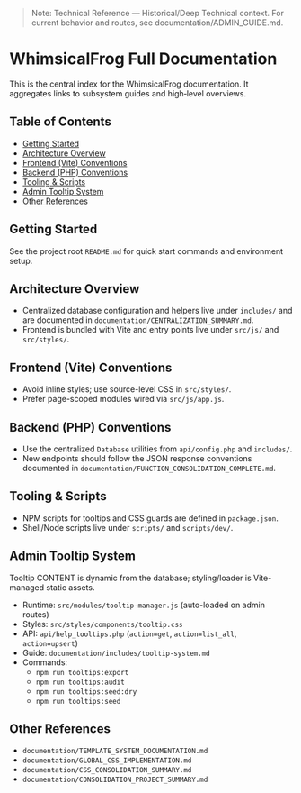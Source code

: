 > Note: Technical Reference — Historical/Deep Technical context. For current behavior and routes, see documentation/ADMIN_GUIDE.md.

# WhimsicalFrog Full Documentation

This is the central index for the WhimsicalFrog documentation. It aggregates links to subsystem guides and high‑level overviews.

## Table of Contents

- [Getting Started](#getting-started)
- [Architecture Overview](#architecture-overview)
- [Frontend (Vite) Conventions](#frontend-vite-conventions)
- [Backend (PHP) Conventions](#backend-php-conventions)
- [Tooling & Scripts](#tooling--scripts)
- [Admin Tooltip System](#admin-tooltip-system)
- [Other References](#other-references)

## Getting Started

See the project root `README.md` for quick start commands and environment setup.

## Architecture Overview

- Centralized database configuration and helpers live under `includes/` and are documented in `documentation/CENTRALIZATION_SUMMARY.md`.
- Frontend is bundled with Vite and entry points live under `src/js/` and `src/styles/`.

## Frontend (Vite) Conventions

- Avoid inline styles; use source-level CSS in `src/styles/`.
- Prefer page-scoped modules wired via `src/js/app.js`.

## Backend (PHP) Conventions

- Use the centralized `Database` utilities from `api/config.php` and `includes/`.
- New endpoints should follow the JSON response conventions documented in `documentation/FUNCTION_CONSOLIDATION_COMPLETE.md`.

## Tooling & Scripts

- NPM scripts for tooltips and CSS guards are defined in `package.json`.
- Shell/Node scripts live under `scripts/` and `scripts/dev/`.

## Admin Tooltip System

Tooltip CONTENT is dynamic from the database; styling/loader is Vite-managed static assets.

- Runtime: `src/modules/tooltip-manager.js` (auto-loaded on admin routes)
- Styles: `src/styles/components/tooltip.css`
- API: `api/help_tooltips.php` (`action=get`, `action=list_all`, `action=upsert`)
- Guide: `documentation/includes/tooltip-system.md`
- Commands:
  - `npm run tooltips:export`
  - `npm run tooltips:audit`
  - `npm run tooltips:seed:dry`
  - `npm run tooltips:seed`

## Other References

- `documentation/TEMPLATE_SYSTEM_DOCUMENTATION.md`
- `documentation/GLOBAL_CSS_IMPLEMENTATION.md`
- `documentation/CSS_CONSOLIDATION_SUMMARY.md`
- `documentation/CONSOLIDATION_PROJECT_SUMMARY.md`
